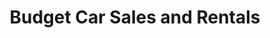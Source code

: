 ---
title: "Budget Car Sales and Rentals"
url: /radcliff/budget-car-sales-and-rentals/
shop: Autohaus
---